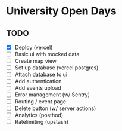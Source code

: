 # University Open Days

## TODO

- [x] Deploy (vercel)
- [ ] Basic ui with mocked data
- [ ] Create map view
- [ ] Set up database (vercel postgres)
- [ ] Attach database to ui
- [ ] Add authentication
- [ ] Add events upload
- [ ] Error management (w/ Sentry)
- [ ] Routing / event page
- [ ] Delete button (w/ server actions)
- [ ] Analytics (posthod)
- [ ] Ratelimiting (upstash)
